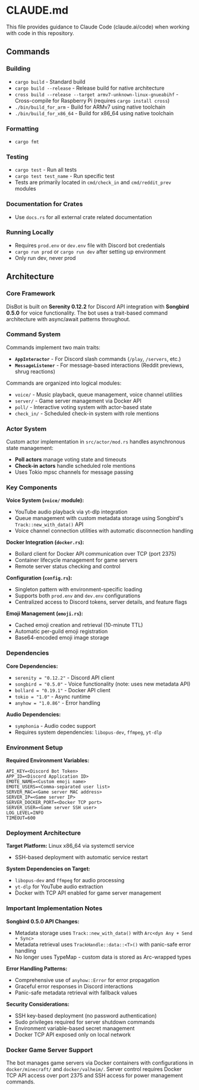 # CLAUDE.md

This file provides guidance to Claude Code (claude.ai/code) when working with code in this repository.

## Commands

### Building
- `cargo build` - Standard build
- `cargo build --release` - Release build for native architecture
- `cross build --release --target armv7-unknown-linux-gnueabihf` - Cross-compile for Raspberry Pi (requires `cargo install cross`)
- `./bin/build_for_arm` - Build for ARMv7 using native toolchain
- `./bin/build_for_x86_64` - Build for x86_64 using native toolchain

### Formatting
- `cargo fmt`

### Testing
- `cargo test` - Run all tests
- `cargo test test_name` - Run specific test
- Tests are primarily located in `cmd/check_in` and `cmd/reddit_prev` modules

### Documentation for Crates
- Use `docs.rs` for all external crate related documentation

### Running Locally
- Requires `prod.env` or `dev.env` file with Discord bot credentials
- `cargo run prod` or `cargo run dev` after setting up environment
- Only run dev, never prod

## Architecture

### Core Framework
DisBot is built on **Serenity 0.12.2** for Discord API integration with **Songbird 0.5.0** for voice functionality. The bot uses a trait-based command architecture with async/await patterns throughout.

### Command System
Commands implement two main traits:
- **`AppInteractor`** - For Discord slash commands (`/play`, `/servers`, etc.)
- **`MessageListener`** - For message-based interactions (Reddit previews, shrug reactions)

Commands are organized into logical modules:
- `voice/` - Music playback, queue management, voice channel utilities
- `server/` - Game server management via Docker API
- `poll/` - Interactive voting system with actor-based state
- `check_in/` - Scheduled check-in system with role mentions

### Actor System
Custom actor implementation in `src/actor/mod.rs` handles asynchronous state management:
- **Poll actors** manage voting state and timeouts
- **Check-in actors** handle scheduled role mentions
- Uses Tokio mpsc channels for message passing

### Key Components

**Voice System (`voice/` module):**
- YouTube audio playback via yt-dlp integration
- Queue management with custom metadata storage using Songbird's `Track::new_with_data()` API
- Voice channel connection utilities with automatic disconnection handling

**Docker Integration (`docker.rs`):**
- Bollard client for Docker API communication over TCP (port 2375)
- Container lifecycle management for game servers
- Remote server status checking and control

**Configuration (`config.rs`):**
- Singleton pattern with environment-specific loading
- Supports both `prod.env` and `dev.env` configurations
- Centralized access to Discord tokens, server details, and feature flags

**Emoji Management (`emoji.rs`):**
- Cached emoji creation and retrieval (10-minute TTL)
- Automatic per-guild emoji registration
- Base64-encoded emoji image storage

### Dependencies

**Core Dependencies:**
- `serenity = "0.12.2"` - Discord API client
- `songbird = "0.5.0"` - Voice functionality (note: uses new metadata API)
- `bollard = "0.19.1"` - Docker API client
- `tokio = "1.0"` - Async runtime
- `anyhow = "1.0.86"` - Error handling

**Audio Dependencies:**
- `symphonia` - Audio codec support
- Requires system dependencies: `libopus-dev`, `ffmpeg`, `yt-dlp`

### Environment Setup

**Required Environment Variables:**
```
API_KEY=<Discord Bot Token>
APP_ID=<Discord Application ID>
EMOTE_NAME=<Custom emoji name>
EMOTE_USERS=<Comma-separated user list>
SERVER_MAC=<Game server MAC address>
SERVER_IP=<Game server IP>
SERVER_DOCKER_PORT=<Docker TCP port>
SERVER_USER=<Game server SSH user>
LOG_LEVEL=INFO
TIMEOUT=600
```

### Deployment Architecture

**Target Platform:** Linux x86_64 via systemctl service
- SSH-based deployment with automatic service restart

**System Dependencies on Target:**
- `libopus-dev` and `ffmpeg` for audio processing
- `yt-dlp` for YouTube audio extraction
- Docker with TCP API enabled for game server management

### Important Implementation Notes

**Songbird 0.5.0 API Changes:**
- Metadata storage uses `Track::new_with_data()` with `Arc<dyn Any + Send + Sync>`
- Metadata retrieval uses `TrackHandle::data::<T>()` with panic-safe error handling
- No longer uses TypeMap - custom data is stored as Arc-wrapped types

**Error Handling Patterns:**
- Comprehensive use of `anyhow::Error` for error propagation
- Graceful error responses in Discord interactions
- Panic-safe metadata retrieval with fallback values

**Security Considerations:**
- SSH key-based deployment (no password authentication)
- Sudo privileges required for server shutdown commands
- Environment variable-based secret management
- Docker TCP API exposed only on local network

### Docker Game Server Support

The bot manages game servers via Docker containers with configurations in `docker/minecraft/` and `docker/valheim/`. Server control requires Docker TCP API access over port 2375 and SSH access for power management commands.
